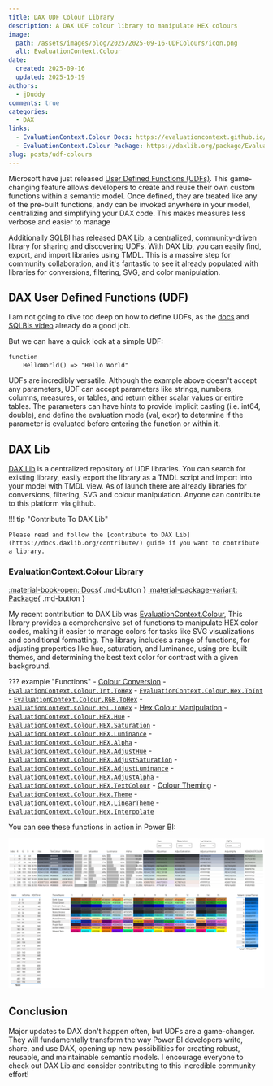 ```yaml
---
title: DAX UDF Colour Library
description: A DAX UDF colour library to manipulate HEX colours
image:
  path: /assets/images/blog/2025/2025-09-16-UDFColours/icon.png
  alt: EvaluationContext.Colour
date:
  created: 2025-09-16
  updated: 2025-10-19
authors:
  - jDuddy
comments: true
categories:
  - DAX
links:
  - EvaluationContext.Colour Docs: https://evaluationcontext.github.io/EvaluationContext.Colour/
  - EvaluationContext.Colour Package: https://daxlib.org/package/EvaluationContext.Colour/
slug: posts/udf-colours
---
```


Microsoft have just released [User Defined Functions (UDFs)](https://learn.microsoft.com/en-us/dax/best-practices/dax-user-defined-functions). This game-changing feature allows developers to create and reuse their own custom functions within a semantic model. Once defined, they are treated like any of the pre-built functions, andy can be invoked anywhere in your model, centralizing and simplifying your DAX code. This makes measures less verbose and easier to manage

Additionally [SQLBI](https://www.sqlbi.com/) has released [DAX Lib](https://daxlib.org/), a centralized, community-driven library for sharing and discovering UDFs. With DAX Lib, you can easily find, export, and import libraries using TMDL. This is a massive step for community collaboration, and it's fantastic to see it already populated with libraries for conversions, filtering, SVG, and color manipulation.

## DAX User Defined Functions (UDF)

I am not going to dive too deep on how to define UDFs, as the [docs](https://learn.microsoft.com/en-us/dax/best-practices/dax-user-defined-functions) and [SQLBIs video](https://www.youtube.com/watch?v=60jUmTxpxbw) already do a good job. 

But we can have a quick look at a simple UDF:

```dax
function
    HelloWorld() => "Hello World"
```

UDFs are incredibly versatile. Although the example above doesn't accept any parameters, UDF can accept parameters like strings, numbers, columns, measures, or tables, and return either scalar values or entire tables. The parameters can have hints to provide implicit casting (i.e. int64, double), and define the evaluation mode (val, expr) to determine if the parameter is evaluated before entering the function or within it.

## DAX Lib

[DAX Lib](https://daxlib.org/) is a centralized repository of UDF libraries. You can search for existing library, easily export the library as a TMDL script and import into your model with TMDL view. As of launch there are already libraries for conversions, filtering, SVG and colour manipulation. Anyone can contribute to this platform via github. 

!!! tip "Contribute To DAX Lib"

    Please read and follow the [contribute to DAX Lib](https://docs.daxlib.org/contribute/) guide if you want to contribute a library.

### EvaluationContext.Colour Library

[:material-book-open: Docs](https://evaluationcontext.github.io/EvaluationContext.Colour/){ .md-button }
[:material-package-variant: Package](https://daxlib.org/package/EvaluationContext.Colour/){ .md-button }

My recent contribution to DAX Lib was [EvaluationContext.Colour](https://daxlib.org/package/EvaluationContext.Colour/), This library provides a comprehensive set of functions to manipulate HEX color codes, making it easier to manage colors for tasks like SVG visualizations and conditional formatting. The library includes a range of functions, for adjusting properties like hue, saturation, and luminance, using pre-built themes, and determining the best text color for contrast with a given background.

??? example "Functions"
    - [Colour Conversion](https://evaluationcontext.github.io/EvaluationContext.Colour/docs/functions/conversion/)
        - [`EvaluationContext.Colour.Int.ToHex`](https://evaluationcontext.github.io/EvaluationContext.Colour/docs/functions/conversion/EvaluationContext.Colour.Int.ToHex/)
        - [`EvaluationContext.Colour.Hex.ToInt`](https://evaluationcontext.github.io/EvaluationContext.Colour/docs/functions/conversion/EvaluationContext.Colour.Hex.ToInt/)
        - [`EvaluationContext.Colour.RGB.ToHex`](https://evaluationcontext.github.io/EvaluationContext.Colour/docs/functions/conversion/EvaluationContext.Colour.RGB.ToHex/)
        - [`EvaluationContext.Colour.HSL.ToHex`](https://evaluationcontext.github.io/EvaluationContext.Colour/docs/functions/conversion/EvaluationContext.Colour.HSL.ToHex/)
    - [Hex Colour Manipulation](https://evaluationcontext.github.io/EvaluationContext.Colour/docs/functions/hex-manipulation/)
        - [`EvaluationContext.Colour.HEX.Hue`](https://evaluationcontext.github.io/EvaluationContext.Colour/docs/functions/hex-manipulation/EvaluationContext.Colour.Hex.Hue/)
        - [`EvaluationContext.Colour.HEX.Saturation`](https://evaluationcontext.github.io/EvaluationContext.Colour/docs/functions/hex-manipulation/EvaluationContext.Colour.Hex.Saturation/)
        - [`EvaluationContext.Colour.HEX.Luminance`](https://evaluationcontext.github.io/EvaluationContext.Colour/docs/functions/hex-manipulation/EvaluationContext.Colour.Hex.Luminance/)
        - [`EvaluationContext.Colour.HEX.Alpha`](https://evaluationcontext.github.io/EvaluationContext.Colour/docs/functions/hex-manipulation/EvaluationContext.Colour.Hex.Alpha/)
        - [`EvaluationContext.Colour.HEX.AdjustHue`](https://evaluationcontext.github.io/EvaluationContext.Colour/docs/functions/hex-manipulation/EvaluationContext.Colour.Hex.AdjustHue/)
        - [`EvaluationContext.Colour.HEX.AdjustSaturation`](https://evaluationcontext.github.io/EvaluationContext.Colour/docs/functions/hex-manipulation/EvaluationContext.Colour.Hex.AdjustSaturation/)
        - [`EvaluationContext.Colour.HEX.AdjustLuminance`](https://evaluationcontext.github.io/EvaluationContext.Colour/docs/functions/hex-manipulation/EvaluationContext.Colour.Hex.AdjustLuminance/)
        - [`EvaluationContext.Colour.HEX.AdjustAlpha`](https://evaluationcontext.github.io/EvaluationContext.Colour/docs/functions/hex-manipulation/EvaluationContext.Colour.Hex.AdjustAlpha/)
        - [`EvaluationContext.Colour.HEX.TextColour`](https://evaluationcontext.github.io/EvaluationContext.Colour/docs/functions/hex-manipulation/EvaluationContext.Colour.Hex.TextColour/)
    - [Colour Theming](https://evaluationcontext.github.io/EvaluationContext.Colour/docs/functions/theming/)
        - [`EvaluationContext.Colour.Hex.Theme`](https://evaluationcontext.github.io/EvaluationContext.Colour/docs/functions/theming/EvaluationContext.Colour.Hex.Theme/)
        - [`EvaluationContext.Colour.HEX.LinearTheme`](https://evaluationcontext.github.io/EvaluationContext.Colour/docs/functions/theming/EvaluationContext.Colour.Hex.LinearTheme/)
        - [`EvaluationContext.Colour.Hex.Interpolate`](https://evaluationcontext.github.io/EvaluationContext.Colour/docs/functions/theming/EvaluationContext.Colour.Hex.Interpolate/)

You can see these functions in action in Power BI:

![UDF in Action](UDFInPowerBI.png)

## Conclusion

Major updates to DAX don't happen often, but UDFs are a game-changer. They will fundamentally transform the way Power BI developers write, share, and use DAX, opening up new possibilities for creating robust, reusable, and maintainable semantic models. I encourage everyone to check out DAX Lib and consider contributing to this incredible community effort!